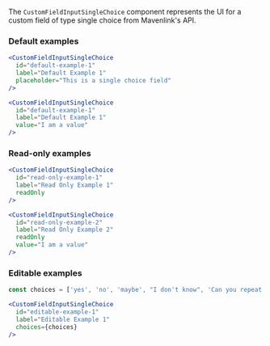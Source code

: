 The `CustomFieldInputSingleChoice` component represents the UI for a custom field of type single choice from Mavenlink's API.

### Default examples

```jsx
<CustomFieldInputSingleChoice
  id="default-example-1"
  label="Default Example 1"
  placeholder="This is a single choice field"
/>

<CustomFieldInputSingleChoice
  id="default-example-1"
  label="Default Example 1"
  value="I am a value"
/>
```

### Read-only examples

```jsx
<CustomFieldInputSingleChoice
  id="read-only-example-1"
  label="Read Only Example 1"
  readOnly
/>

<CustomFieldInputSingleChoice
  id="read-only-example-2"
  label="Read Only Example 2"
  readOnly
  value="I am a value"
/>
```

### Editable examples

```jsx
const choices = ['yes', 'no', 'maybe', "I don't know", 'Can you repeat the question?'];

<CustomFieldInputSingleChoice
  id="editable-example-1"
  label="Editable Example 1"
  choices={choices}
/>
```
